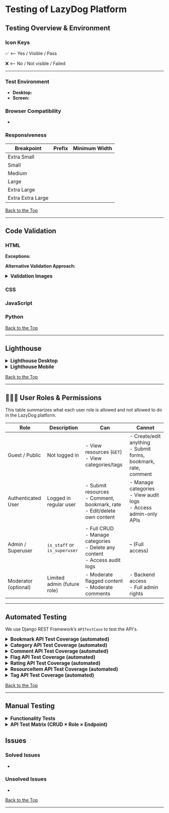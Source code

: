 # Testing of LazyDog Platform

## Testing Overview & Environment

### Icon Keys

&#9989; <-- Yes / Visible / Pass

&#10060; <-- No / Not visible / Failed

---

### Test Environment

- **Desktop:**
- **Screen:**

### Browser Compatibility

- 

### Responsiveness

| **Breakpoint**         | **Prefix** | **Minimum Width** |
|------------------------|------------|-------------------|
| Extra Small            |            |                   |
| Small                  |            |                   |
| Medium                 |            |                   |
| Large                  |            |                   |
| Extra Large            |            |                   |
| Extra Extra Large      |            |                   |

[Back to the Top](#testing-of-lazydog-platform)

---

## Code Validation

### HTML

**Exceptions:**

**Alternative Validation Approach:**

<details id="Validation Images">
<summary style="font-size: 1.1em; font-weight: bold;">Validation Images</summary>

#### Landing (Non-Authenticated)

#### Sign Up

#### Log In

#### Forgot Password

#### Home (Authenticated)

#### User Dashboard

#### Resource Page

#### Resource Detail Page

#### Contribution Form

#### About Page

#### About Detail Page

#### Contact Form

#### Log Out

#### Confirm Delete

</details>

### CSS

### JavaScript

### Python

[Back to the Top](#testing-of-lazydog-platform)

---

## Lighthouse

<details id="Lighthouse-desktop">
<summary style="font-size: 1.1em; font-weight: bold;">Lighthouse Desktop</summary>

#### Landing (Non-Authenticated)

#### Sign Up

#### Log In

#### Forgot Password

#### Home (Authenticated)

#### User Dashboard

#### Resource Page

#### Resource Detail Page

#### Contribution Form

#### About Page

#### About Detail Page

#### Contact Form

#### Log Out

#### Confirm Delete

</details>

<details id="Lighthouse-mobile">
<summary style="font-size: 1.1em; font-weight: bold;">Lighthouse Mobile</summary>

#### Landing (Non-Authenticated)

#### Sign Up

#### Log In

#### Forgot Password

#### Home (Authenticated)

#### User Dashboard

#### Resource Page

#### Resource Detail Page

#### Contribution Form

#### About Page

#### About Detail Page

#### Contact Form

#### Log Out

#### Confirm Delete

</details>

[Back to the Top](#testing-of-lazydog-platform)

---

## 🧑‍🤝‍🧑 User Roles & Permissions

This table summarizes what each user role is allowed and not allowed to do in the LazyDog platform.

| Role               | Description                     | Can                                                                 | Cannot                                                               |
|--------------------|---------------------------------|----------------------------------------------------------------------|-----------------------------------------------------------------------|
| Guest / Public   | Not logged in                   | - View resources (`GET`)<br>- View categories/tags                  | - Create/edit anything<br>- Submit forms, bookmark, rate, comment     |
| Authenticated User | Logged in regular user          | - Submit resources<br>- Comment, bookmark, rate<br>- Edit/delete own content | - Manage categories<br>- View audit logs<br>- Access admin-only APIs |
| Admin / Superuser | `is_staff` or `is_superuser`     | - Full CRUD<br>- Manage categories<br>- Delete any content<br>- Access audit logs | – (Full access)                                                   |
| Moderator (optional) | Limited admin (future role) | - Moderate flagged content<br>- Moderate comments                    | - Backend access<br>- Full admin rights                              |

---

## Automated Testing

We use Django REST Framework’s `APITestCase` to test the API's.

<details id="Auto-test-bookmark">
<summary style="font-size: 1.1em; font-weight: bold;">Bookmark API Test Coverage (automated)</summary>
<br>

The following behaviors are covered automatically:

- Creating a bookmark (valid/duplicate/unauthenticated)
- Deleting bookmarks (own vs others')
- Filtering bookmarks by user and by resource
- Listing all bookmarks
- Validating default ordering by `created_at`
- Blocking updates (PATCH/PUT) to immutable bookmark records

These tests run against an isolated test database and validate both HTTP responses and data integrity. <BR>
See [bookmark/tests.py](https://github.com/ci-companeros/lazydog-api/blob/main/bookmark/tests.py) for full test coverage.

</details>

<details id="Auto-test-category">
<summary style="font-size: 1.1em; font-weight: bold;">Category API Test Coverage (automated)</summary>
<br>

The following behaviors are covered automatically:

- X
- Y
- Z

These tests run against an isolated test database and validate both HTTP responses and data integrity.
See [resource_item/tests.py](https://github.com/ci-companeros/lazydog-api/blob/main/category/tests.py) for full test coverage.

</details>

<details id="Auto-test-comment">
<summary style="font-size: 1.1em; font-weight: bold;">Comment API Test Coverage (automated)</summary>
<br>

The following behaviors are covered automatically:

- X
- Y
- Z


These tests run against an isolated test database and validate both HTTP responses and data integrity.
See [comment/tests.py](https://github.com/ci-companeros/lazydog-api/blob/main/comment/tests.py) for full test coverage.

</details>

<details id="Auto-test-flag">
<summary style="font-size: 1.1em; font-weight: bold;">Flag API Test Coverage (automated)</summary>
<br>

The following behaviors are covered automatically:
- X
- Y
- Z

Tests will be added under:  
[flag/tests.py](https://github.com/ci-companeros/lazydog-api/blob/main/flag/tests.py)

</details>

<details id="Auto-test-rating">
<summary style="font-size: 1.1em; font-weight: bold;">Rating API Test Coverage (automated)</summary>
<br>

The following behaviors are covered automatically:

- X
- Y
- Z

These tests run against an isolated test database and validate both HTTP responses and data integrity.
See [rating/tests.py](https://github.com/ci-companeros/lazydog-api/blob/main/rating/tests.py) for full test coverage.

</details>

</details>

<details id="Auto-test-resource">
<summary style="font-size: 1.1em; font-weight: bold;">ResourceItem API Test Coverage (automated)</summary>
<br>

The following behaviors are covered automatically:

- X
- Y
- Z

These tests run against an isolated test database and validate both HTTP responses and data integrity.
See [resource_item/tests.py](https://github.com/ci-companeros/lazydog-api/blob/main/resource_item/tests.py) for full test coverage.

</details>

</details>

<details id="Auto-test-tag">
<summary style="font-size: 1.1em; font-weight: bold;">Tag API Test Coverage (automated)</summary>
<br>

The following behaviors are covered automatically:

- X
- Y
- Z

These tests run against an isolated test database and validate both HTTP responses and data integrity.
See [resource_item/tests.py](https://github.com/ci-companeros/lazydog-api/blob/main/tag/tests.py) for full test coverage.

</details>


[Back to the Top](#testing-of-lazydog-platform)

---

## Manual Testing

<details id="Function-test">
<summary style="font-size: 1.1em; font-weight: bold;">Functionality Tests</summary>

### Test  Example 

Functional tests validate how features behave from a **user-facing perspective**. Since some features are **permission-based**, the table includes a `Role` column to clarify the context (e.g., guest, user, or admin). This helps ensure that the same feature behaves correctly across different user types.


| ID   | Feature       | Role   | What the test verifies                  | How to execute the test                            | Expected Result                         | Pass/Fail | Status | Comments         | Execution Date |
|------|---------------|--------|-----------------------------------------|----------------------------------------------------|------------------------------------------|-----------|--------|------------------|----------------|
| F01  | Submit Form   | Guest  | Guest users can't submit resources      | Open form while logged out, click Submit           | Error message: "Authentication required" | P/F         |        |                  | 250505         |
| F02  | Submit Form   | User   | Logged-in users can submit resources    | Log in, open form, fill in title + URL, click Submit | Confirmation message shown              | P/F         |        |                  | 250505         |

### Standard Functional Tests

| ID  | Feature | Role | What the test verifies | How to execute the test | Expected Result | Pass/Fail | Status | Comments | Execution Date |
|-----|---------|------|------------------------|--------------------------|------------------|-----------|--------|----------|----------------|


### **Error Handling Tests**

#### Manual Steps to Render Error Page on Local Host and in Production

<details id="simulate-errors">
<summary style="font-size: 1.1em; font-weight: bold;">Simulate Error Pages in Local Host Environment</summary>
<br>

- Manual steps to simulate error XXX in local host:
  1. -
  2. -
  3. -
  4. -
</details>
<br>

| ID  | Feature | Role | What the test verifies | How to execute the test | Expected Result | Pass/Fail | Status | Comments | Execution Date |
|-----|---------|------|------------------------|--------------------------|------------------|-----------|--------|----------|----------------|


### **Integration Tests**

| ID  | Feature | Role | What the test verifies | How to execute the test | Expected Result | Pass/Fail | Status | Comments | Execution Date |
|-----|---------|------|------------------------|--------------------------|------------------|-----------|--------|----------|----------------|

### **Robustness Tests**

| ID  | Feature | Role | What the test verifies | How to execute the test | Expected Result | Pass/Fail | Status | Comments | Execution Date |
|-----|---------|------|------------------------|--------------------------|------------------|-----------|--------|----------|----------------|


### **Accessibility Tests**

| ID  | Feature | Role | What the test verifies | How to execute the test | Expected Result | Pass/Fail | Status | Comments | Execution Date |
|-----|---------|------|------------------------|--------------------------|------------------|-----------|--------|----------|----------------|


### **Responsive Design Tests**

| ID  | Feature | Role | What the test verifies | How to execute the test | Expected Result | Pass/Fail | Status | Comments | Execution Date |
|-----|---------|------|------------------------|--------------------------|------------------|-----------|--------|----------|----------------|


</details>

<details id="API Test  Matrix">
<summary style="font-size: 1.1em; font-weight: bold;">API Test  Matrix (CRUD × Role × Endpoint)</summary>
<br>
Covers all major endpoints, all HTTP methods (GET, POST, PATCH/PUT, DELETE), and expected behavior for:
- Unauthenticated User
- Authenticated Regular User
- Admin (Staff)

## User API (DRF Default)

| ID  | Endpoint         | Method | Role        | Description                    | Payload | Expected Status | Notes                    | Pass/Fail |
|-----|------------------|--------|-------------|--------------------------------|---------|------------------|--------------------------|---|
| U01 | /api/users/      | GET    | Admin       | List all users                 | –       | 200 OK           | Admin only               |   |
| U02 | /api/users/      | GET    | User        | List users                     | –       | 403 Forbidden    |                          |   |
| U03 | /api/users/{id}/ | GET    | Admin       | Get user detail                | –       | 200 OK           |                          |   |
| U04 | /api/users/{id}/ | GET    | User        | Get another user detail        | –       | 403 Forbidden    |                          |   |

## ResourceItem API

| ID  | Endpoint           | Method | Role         | Description                           | Payload                          | Expected Status | Notes    | Pass/Fail |
|-----|--------------------|--------|--------------|---------------------------------------|----------------------------------|------------------|---------|--|
| R01 | /api/resources/    | GET    | Public       | List all resources                    | –                                | 200 OK           |         |  |
| R02 | /api/resources/    | POST   | User         | Create new resource                   | {title, url, category}           | 201 Created      |         |  |
| R03 | /api/resources/    | POST   | Public       | Fail: create while unauthenticated    | {title, ...}                     | 403 Forbidden    |         |  |
| R04 | /api/resources/{id}/ | PATCH | User (owner) | Update own resource                   | {title: "Edit"}                  | 200 OK           |        |  |
| R05 | /api/resources/{id}/ | PATCH | User (other) | Try updating someone else's resource  | {title: "Hijack"}                | 403 Forbidden    |        |  |
| R06 | /api/resources/{id}/ | DELETE| User (owner) | Delete own resource                   | –                                | 204 No Content   |        |  |
| R07 | /api/resources/{id}/ | DELETE| User (other) | Delete someone else's resource        | –                                | 403 Forbidden    |        |  |

## Category API

| ID  | Endpoint           | Method | Role        | Description                         | Payload                      | Expected Status | Notes | Pass/Fail |
|-----|--------------------|--------|-------------|-------------------------------------|------------------------------|------------------|-------|---|
| C01 | /api/categories/   | GET    | Public      | List all categories                 | –                            | 200 OK           |       |  |
| C02 | /api/categories/   | POST   | Admin       | Create a new category               | {name, description}          | 201 Created      |       |  |
| C03 | /api/categories/   | POST   | User        | Fail: not allowed to create         | {name, ...}                  | 403 Forbidden    |       |  |
| C04 | /api/categories/{id}/ | PATCH | Admin       | Edit category                       | {description: "Updated"}     | 200 OK           |       |  |
| C05 | /api/categories/{id}/ | PATCH | User        | Fail: attempt to edit category      | {name: "X"}                  | 403 Forbidden    |       |  |
| C06 | /api/categories/{id}/ | DELETE| Admin       | Delete category                     | –                            | 204 No Content   |       |  |

## 💬 Comment API

| ID  | Endpoint         | Method | Role         | Description                          | Payload                             | Expected Status | Notes | Pass/Fail |
|-----|------------------|--------|--------------|--------------------------------------|-------------------------------------|------------------|-------|---|
| CM1 | /api/comments/   | POST   | User         | Create a comment                     | {resource_item, content}           | 201 Created      |       |  |
| CM2 | /api/comments/   | POST   | Public       | Fail: unauthenticated comment        | {resource_item, content}           | 403 Forbidden    |       |  |
| CM3 | /api/comments/{id}/ | PATCH | Owner        | Edit own comment                     | {content: "edited"}                | 200 OK           |       |  |
| CM4 | /api/comments/{id}/ | PATCH | Other user   | Fail: edit other's comment           | {content: "bad"}                   | 403 Forbidden    |       |  |
| CM5 | /api/comments/{id}/ | DELETE| Owner        | Delete own comment                   | –                                   | 204 No Content   |       |  |
| CM6 | /api/comments/{id}/ | DELETE| Other user   | Fail: delete another's comment       | –                                   | 403 Forbidden    |       |  |

## 🟊 Rating API

| ID  | Endpoint         | Method | Role | Description                     | Payload                            | Expected Status | Notes | Pass/Fail |
|-----|------------------|--------|------|---------------------------------|------------------------------------|------------------|-------|---|
| RT1 | /api/ratings/    | POST   | User | Create or update rating         | {resource_item, score}             | 200/201          |       |  |
| RT2 | /api/ratings/    | POST   | Public | Fail: unauthenticated rating     | {resource_item, score}             | 403 Forbidden    |       |  |
| RT3 | /api/ratings/    | POST   | User | Fail: missing score             | {resource_item}                    | 400 Bad Request  |       |  |

## Bookmark API

| ID   | Endpoint                  | Method | Role      | Description                              | Payload              | Expected Status      | Notes                      | Pass/Fail |
|------|---------------------------|--------|-----------|------------------------------------------|----------------------|----------------------|----------------------------|-----------|
| BM1  | /api/bookmarks/           | GET    | User      | List own bookmarks                       | –                    | 200 OK               |                            |           |
| BM2  | /api/bookmarks/           | POST   | User      | Add a bookmark                           | {resource_item}      | 201 Created          |                            |           |
| BM3  | /api/bookmarks/           | POST   | Public    | Fail: add without auth                   | {resource_item}      | 403 Forbidden        |                            |           |
| BM4  | /api/bookmarks/           | GET    | Public    | Anyone can view all bookmarks            | –                    | 200 OK               |                            |           |
| BM5  | /api/bookmarks/?user=1    | GET    | Public    | Filter bookmarks by user                 | –                    | 200 OK               |                            |           |
| BM6  | /api/bookmarks/?resource=2| GET    | Public    | Filter bookmarks by resource             | –                    | 200 OK               |                            |           |
| BM7  | /api/bookmarks/{id}/      | DELETE | OtherUser | Cannot delete another user's bookmark    | –                    | 403 Forbidden        | Permission check           |           |
| BM8  | /api/bookmarks/{id}/      | DELETE | Owner     | Can delete own bookmark                  | –                    | 204 No Content       |                            |           |
| BM9  | /api/bookmarks/{id}/      | PATCH  | Owner     | Cannot update a bookmark                 | {resource}           | 400 Bad Request \*   | or 405 if disabled in view |           |
| BM10 | /api/bookmarks/           | GET    | Public    | Results are ordered by created_at desc   | –                    | 200 OK               | Check default ordering     |           |


## Tag API

| ID  | Endpoint         | Method | Role | Description                    | Payload                    | Expected Status | Notes | Pass/Fail |
|-----|------------------|--------|------|--------------------------------|----------------------------|------------------|-------|---|
| TG1 | /api/tags/       | GET    | Public | List tags                      | –                          | 200 OK           |       |  |
| TG2 | /api/tags/       | POST   | User   | Create new tag                | {name}                     | 201 Created      |       |  |
| TG3 | /api/tags/       | POST   | Public | Fail: unauthenticated create  | {name}                     | 403 Forbidden    |       |  |

## Flag API

| ID  | Endpoint       | Method | Role | Description               | Payload                        | Expected Status | Notes | Pass/Fail |
|-----|----------------|--------|------|---------------------------|--------------------------------|------------------|-------|---|
| FL1 | /api/flags/    | POST   | User | Flag resource or comment | {resource_item, reason}        | 201 Created      | Future extension |  |

## Notification API (planned)

| ID  | Endpoint            | Method | Role | Description         | Payload | Expected Status | Notes | Pass/Fail |
|-----|---------------------|--------|------|---------------------|---------|------------------|-------|---|
| NT1 | /api/notifications/ | GET    | User | View notifications  | –       | 200 OK           | Future |  |

## Audit Trail (Admin only)

| ID  | Endpoint      | Method | Role  | Description           | Payload | Expected Status | Notes | Pass/Fail |
|-----|---------------|--------|-------|-----------------------|---------|------------------|-------|---|
| AD1 | /api/audit/   | GET    | Admin | View audit trail logs | –       | 200 OK           | Future |  |

</details>


## Issues

### Solved Issues
- 

### Unsolved Issues 
- 

[Back to the Top](#testing-of-lazydog-platform)

---
